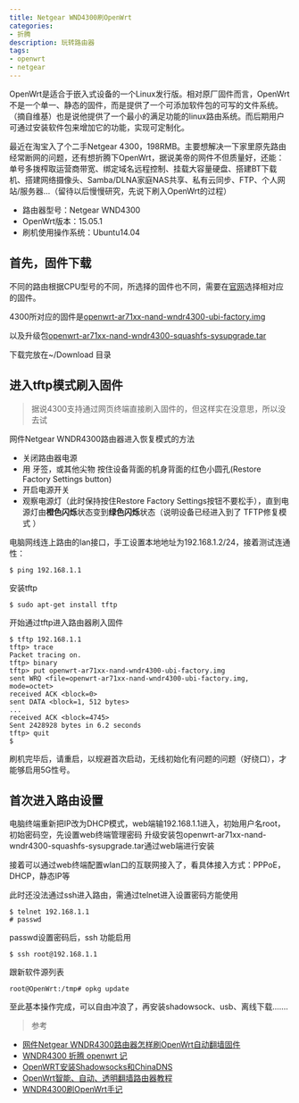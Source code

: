 ```yaml
---
title: Netgear WND4300刷OpenWrt
categories:
- 折腾
description: 玩转路由器
tags:
- openwrt
- netgear
---
```

OpenWrt是适合于嵌入式设备的一个Linux发行版。相对原厂固件而言，OpenWrt不是一个单一、静态的固件，而是提供了一个可添加软件包的可写的文件系统。（摘自维基）也是说他提供了一个最小的满足功能的linux路由系统。而后期用户可通过安装软件包来增加它的功能，实现可定制化。

最近在淘宝入了个二手Netgear 4300，198RMB。主要想解决一下家里原先路由经常断网的问题，还有想折腾下OpenWrt，据说美帝的网件不但质量好，还能：单号多拨榨取运营商带宽、绑定域名远程控制、挂载大容量硬盘、搭建BT下载机、搭建网络摄像头、Samba/DLNA家庭NAS共享、私有云同步、FTP、个人网站/服务器…（留待以后慢慢研究，先说下刷入OpenWrt的过程）

* 路由器型号：Netgear WND4300
* OpenWrt版本：15.05.1
* 刷机使用操作系统：Ubuntu14.04

## 首先，固件下载

不同的路由根据CPU型号的不同，所选择的固件也不同，需要在[官网](http://downloads.openwrt.org)选择相对应的固件。 

4300所对应的固件是[openwrt-ar71xx-nand-wndr4300-ubi-factory.img](https://downloads.openwrt.org/chaos_calmer/15.05.1/ar71xx/nand/openwrt-15.05.1-ar71xx-nand-wndr4300-ubi-factory.img)

以及升级包[openwrt-ar71xx-nand-wndr4300-squashfs-sysupgrade.tar](https://downloads.openwrt.org/chaos_calmer/15.05.1/ar71xx/nand/openwrt-15.05.1-ar71xx-nand-wndr4300-squashfs-sysupgrade.tar)

下载完放在~/Download 目录

## 进入tftp模式刷入固件

> 据说4300支持通过网页终端直接刷入固件的，但这样实在没意思，所以没去试

网件Netgear WNDR4300路由器进入恢复模式的方法

* 关闭路由器电源
* 用 牙签，或其他尖物 按住设备背面的机身背面的红色小圆孔(Restore Factory Settings button)
* 开启电源开关
* 观察电源灯（此时保持按住Restore Factory Settings按钮不要松手），直到电源灯由**橙色闪烁**状态变到**绿色闪烁**状态（说明设备已经进入到了 TFTP修复模式 ）

电脑网线连上路由的lan接口，手工设置本地地址为192.168.1.2/24，接着测试连通性：

	$ ping 192.168.1.1

安装tftp
	
	$ sudo apt-get install tftp

开始通过tftp进入路由器刷入固件
	
	$ tftp 192.168.1.1
	tftp> trace
	Packet tracing on.
	tftp> binary
	tftp> put openwrt-ar71xx-nand-wndr4300-ubi-factory.img
	sent WRQ <file=openwrt-ar71xx-nand-wndr4300-ubi-factory.img, mode=octet>
	received ACK <block=0>
	sent DATA <block=1, 512 bytes>
	...
	received ACK <block=4745>
	Sent 2428928 bytes in 6.2 seconds
	tftp> quit
	$

刷机完毕后，请重启，以规避首次启动，无线初始化有问题的问题（好绕口），才能够启用5G性号。

## 首次进入路由设置

电脑终端重新把IP改为DHCP模式，web端输192.168.1.1进入，初始用户名root，初始密码空，先设置web终端管理密码
升级安装包openwrt-ar71xx-nand-wndr4300-squashfs-sysupgrade.tar通过web端进行安装

接着可以通过web终端配置wlan口的互联网接入了，看具体接入方式：PPPoE，DHCP，静态IP等

此时还没法通过ssh进入路由，需通过telnet进入设置密码方能使用

	$ telnet 192.168.1.1
	# passwd

passwd设置密码后，ssh 功能启用

	$ ssh root@192.168.1.1

跟新软件源列表

	root@OpenWrt:/tmp# opkg update

至此基本操作完成，可以自由冲浪了，再安装shadowsock、usb、离线下载.......

> 参考

* [网件Netgear WNDR4300路由器怎样刷OpenWrt自动翻墙固件](https://github.com/softwaredownload/openwrt-fanqiang/blob/master/ebook/wndr4300/5.wndr4300-flash-fanqiang-img.md)
* [WNDR4300 折腾 openwrt 记](http://dlmao.com/wndr4300-%E6%8A%98%E8%85%BE-openwrt-%E8%AE%B0.html)
* [OpenWRT安装Shadowsocks和ChinaDNS](https://www.ifshow.com/openwrt-install-shadowsocks-and-chinadns/)
* [OpenWrt智能、自动、透明翻墙路由器教程](https://softwaredownload.gitbooks.io/openwrt-fanqiang/content/ebook/03.1.html)
* [WNDR4300刷OpenWrt手记](http://blog.csdn.net/zhiyuan411/article/details/41399273)
